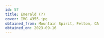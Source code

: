 ```yaml
---
id: 57 
title: Emerald (?)
cover: IMG_4355.jpg
obtained_from: Mountain Spirit, Felton, CA
obtained_on: 2023-09-16
---
```

